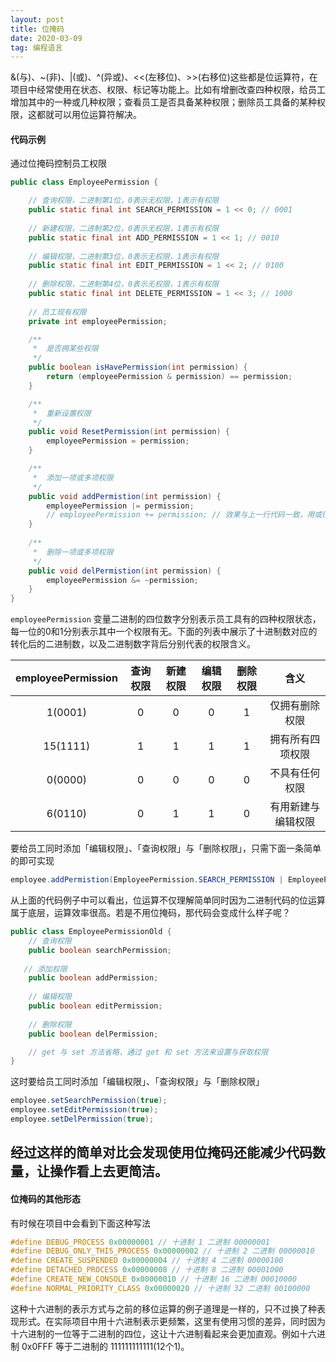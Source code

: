 ```yaml
---
layout: post
title: 位掩码  
date: 2020-03-09
tag: 编程语言
---
```


&(与)、~(非)、|(或)、^(异或)、<<(左移位)、>>(右移位)这些都是位运算符，在项目中经常使用在状态、权限、标记等功能上。比如有增删改查四种权限，给员工增加其中的一种或几种权限；查看员工是否具备某种权限；删除员工具备的某种权限，这都就可以用位运算符解决。

#### 代码示例
通过位掩码控制员工权限

```java
public class EmployeePermission {

    // 查询权限，二进制第1位，0表示无权限，1表示有权限
    public static final int SEARCH_PERMISSION = 1 << 0; // 0001
    
    // 新建权限，二进制第2位，0表示无权限，1表示有权限
    public static final int ADD_PERMISSION = 1 << 1; // 0010
    
    // 编辑权限，二进制第3位，0表示无权限，1表示有权限
    public static final int EDIT_PERMISSION = 1 << 2; // 0100
    
    // 删除权限，二进制第4位，0表示无权限，1表示有权限
    public static final int DELETE_PERMISSION = 1 << 3; // 1000
    
    // 员工现有权限
    private int employeePermission;

    /**
     *  是否拥某些权限
     */
    public boolean isHavePermission(int permission) {
        return (employeePermission & permission) == permission;
    }

    /**
     *  重新设置权限
     */
    public void ResetPermission(int permission) {
        employeePermission = permission;
    }

    /**
     *  添加一项或多项权限
     */
    public void addPermistion(int permission) {
        employeePermission |= permission;
        // employeePermission += permission; // 效果与上一行代码一致，用或(|)运算符方便从二进制的角度去理解
    }
    
    /**
     *  删除一项或多项权限
     */
    public void delPermistion(int permission) {
        employeePermission &= ~permission;
    }
}
```
`employeePermission` 变量二进制的四位数字分别表示员工具有的四种权限状态，每一位的0和1分别表示其中一个权限有无。下面的列表中展示了十进制数对应的转化后的二进制数，以及二进制数字背后分别代表的权限含义。

|  employeePermission  |  查询权限  | 新建权限  | 编辑权限  | 删除权限  | 含义  |
| :---: | :---: | :---: | :---: | :---: | :---: |
|  1(0001)  |  0  |  0  |  0  |  1  |  仅拥有删除权限  |
|  15(1111) |  1  |  1  |  1  |  1  |  拥有所有四项权限  |
|  0(0000)  |  0  |  0  |  0  |  0  |  不具有任何权限  |
|  6(0110)  |  0  |  1  |  1  |  0  |  有用新建与编辑权限  |

要给员工同时添加「编辑权限」、「查询权限」与「删除权限」，只需下面一条简单的即可实现
```java
employee.addPermistion(EmployeePermission.SEARCH_PERMISSION | EmployeePermission.EDIT_PERMISSION | EmployeePermission.DELETE_PERMISSION);
```
从上面的代码例子中可以看出，位运算不仅理解简单同时因为二进制代码的位运算属于底层，运算效率很高。若是不用位掩码，那代码会变成什么样子呢？

```java
public class EmployeePermissionOld {
    // 查询权限
    public boolean searchPermission;
    
   // 添加权限
    public boolean addPermission;
    
    // 编辑权限
    public boolean editPermission;
    
    // 删除权限
    public boolean delPermission;

    // get 与 set 方法省略，通过 get 和 set 方法来设置与获取权限
}
```
这时要给员工同时添加「编辑权限」、「查询权限」与「删除权限」
```java
employee.setSearchPermission(true);
employee.setEditPermission(true);
employee.setDelPermission(true);
```

经过这样的简单对比会发现使用位掩码还能减少代码数量，让操作看上去更简洁。
------

#### 位掩码的其他形态

有时候在项目中会看到下面这种写法

```C++
#define DEBUG_PROCESS 0x00000001 // 十进制 1 二进制 00000001
#define DEBUG_ONLY_THIS_PROCESS 0x00000002 // 十进制 2 二进制 00000010
#define CREATE_SUSPENDED 0x00000004 // 十进制 4 二进制 00000100
#define DETACHED_PROCESS 0x00000008 // 十进制 8 二进制 00001000
#define CREATE_NEW_CONSOLE 0x00000010 // 十进制 16 二进制 00010000
#define NORMAL_PRIORITY_CLASS 0x00000020 // 十进制 32 二进制 00100000
```
这种十六进制的表示方式与之前的移位运算的例子道理是一样的，只不过换了种表现形式。在实际项目中用十六进制表示更频繁，这里有使用习惯的差异，同时因为十六进制的一位等于二进制的四位，这让十六进制看起来会更加直观。例如十六进制 0x0FFF 等于二进制的 111111111111(12个1)。
